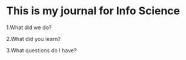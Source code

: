 # This is my journal for Info Science

1.What did we do?

2.What did you learn?

3.What questions do I have?
